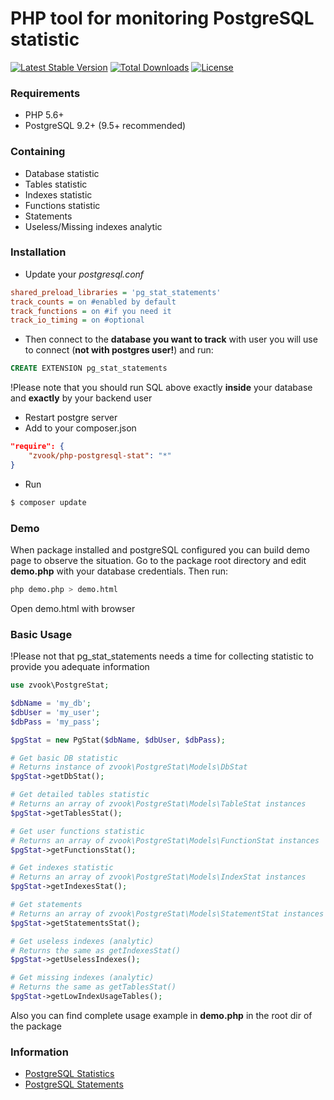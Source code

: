 # PHP tool for monitoring PostgreSQL statistic

[![Latest Stable Version](https://poser.pugx.org/zvook/php-postgresql-stat/v/stable)](https://packagist.org/packages/zvook/php-postgresql-stat)
[![Total Downloads](https://poser.pugx.org/zvook/php-postgresql-stat/downloads)](https://packagist.org/packages/zvook/php-postgresql-stat)
[![License](https://poser.pugx.org/zvook/php-postgresql-stat/license)](https://packagist.org/packages/zvook/php-postgresql-stat)

### Requirements

- PHP 5.6+
- PostgreSQL 9.2+ (9.5+ recommended)

### Containing

- Database statistic
- Tables statistic
- Indexes statistic
- Functions statistic
- Statements
- Useless/Missing indexes analytic

### Installation

* Update your *postgresql.conf*
```ini
shared_preload_libraries = 'pg_stat_statements'
track_counts = on #enabled by default
track_functions = on #if you need it
track_io_timing = on #optional
```
* Then connect to the **database you want to track** with user you will use to connect (**not with postgres user!**) and run:
```sql
CREATE EXTENSION pg_stat_statements
```
!Please note that you should run SQL above exactly **inside** your database and **exactly** by your backend user
* Restart postgre server
* Add to your composer.json
```json
"require": {
    "zvook/php-postgresql-stat": "*"
}
```
* Run
```bash
$ composer update
```

### Demo

When package installed and postgreSQL configured you can build demo page to observe the situation.
Go to the package root directory and edit **demo.php** with your database credentials. Then run:
```bash
php demo.php > demo.html
```
Open demo.html with browser

### Basic Usage

!Please not that pg_stat_statements needs a time for collecting statistic to provide you adequate information

```php
use zvook\PostgreStat;

$dbName = 'my_db';
$dbUser = 'my_user';
$dbPass = 'my_pass';

$pgStat = new PgStat($dbName, $dbUser, $dbPass);

# Get basic DB statistic
# Returns instance of zvook\PostgreStat\Models\DbStat
$pgStat->getDbStat();

# Get detailed tables statistic
# Returns an array of zvook\PostgreStat\Models\TableStat instances
$pgStat->getTablesStat();

# Get user functions statistic
# Returns an array of zvook\PostgreStat\Models\FunctionStat instances
$pgStat->getFunctionsStat();

# Get indexes statistic
# Returns an array of zvook\PostgreStat\Models\IndexStat instances
$pgStat->getIndexesStat();

# Get statements
# Returns an array of zvook\PostgreStat\Models\StatementStat instances
$pgStat->getStatementsStat();

# Get useless indexes (analytic)
# Returns the same as getIndexesStat()
$pgStat->getUselessIndexes();

# Get missing indexes (analytic)
# Returns the same as getTablesStat()
$pgStat->getLowIndexUsageTables();
```
Also you can find complete usage example in **demo.php** in the root dir of the package

### Information

- [PostgreSQL Statistics](https://www.postgresql.org/docs/9.5/static/monitoring-stats.html)
- [PostgreSQL Statements](https://www.postgresql.org/docs/9.5/static/pgstatstatements.html)
